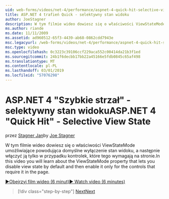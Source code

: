 ```yaml
---
uid: web-forms/videos/net-4/performance/aspnet-4-quick-hit-selective-view-state
title: ASP.NET 4 trafień Quick - selektywny stan widoku
author: JoeStagner
description: W tym filmie wideo dowiesz się o właściwości ViewStateMode umożliwiające powodująca domyślne wyłączenie stan widoku, a następnie włącz je tylko w przypadku kontrolek tego requi...
ms.author: riande
ms.date: 11/11/2009
ms.assetid: ad960512-65f3-4439-ab68-0862cdd7943e
msc.legacyurl: /web-forms/videos/net-4/performance/aspnet-4-quick-hit-selective-view-state
msc.type: video
ms.openlocfilehash: 0c3223c39106ccf229aca552c00414da21b3f1ed
ms.sourcegitcommit: 24b1f6decbb17bb22a45166e5fdb0845c65af498
ms.translationtype: MT
ms.contentlocale: pl-PL
ms.lasthandoff: 03/01/2019
ms.locfileid: "57076298"
---
```

<a name="aspnet-4-quick-hit---selective-view-state"></a><span data-ttu-id="44de0-103">ASP.NET 4 "Szybkie strzał" - selektywny stan widoku</span><span class="sxs-lookup"><span data-stu-id="44de0-103">ASP.NET 4 "Quick Hit" - Selective View State</span></span>
====================
<span data-ttu-id="44de0-104">przez [Stagner Jan](https://github.com/JoeStagner)</span><span class="sxs-lookup"><span data-stu-id="44de0-104">by [Joe Stagner](https://github.com/JoeStagner)</span></span>

<span data-ttu-id="44de0-105">W tym filmie wideo dowiesz się o właściwości ViewStateMode umożliwiające powodująca domyślne wyłączenie stan widoku, a następnie włączyć ją tylko w przypadku kontrolek, które tego wymagają na stronie.</span><span class="sxs-lookup"><span data-stu-id="44de0-105">In this video you will learn about the ViewStateMode property that lets you disable view state by default and then enable it only for the controls that require it in the page.</span></span>

[<span data-ttu-id="44de0-106">&#9654;Obejrzyj film wideo (6 minut)</span><span class="sxs-lookup"><span data-stu-id="44de0-106">&#9654; Watch video (6 minutes)</span></span>](https://channel9.msdn.com/Blogs/ASP-NET-Site-Videos/aspnet-4-quick-hit-selective-view-state)

> [!div class="step-by-step"]
> [<span data-ttu-id="44de0-107">Next</span><span class="sxs-lookup"><span data-stu-id="44de0-107">Next</span></span>](aspnet-4-quick-hit-easy-state-compression.md)
